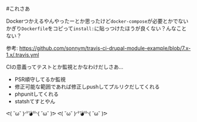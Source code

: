 #これさあ


Dockerつかえるやんやったーとか思ったけど`docker-compose`が必要とかでないかぎり`Dockerfile`をコピって`install:`に貼っつけたほうが良くない？んなことない？

参考: <https://github.com/sonnym/travis-ci-drupal-module-example/blob/7.x-1.x/.travis.yml>

CIの意義ってテストとか監視とかなわけだしさあ…

 - PSR順守してるか監視
 - 修正可能な範囲であれば修正しpushしてプルリクだしてくれる
 - phpunitしてくれる
 -  statshてすとやん


ᕙ( ˘ω˘ )◜⁾💣⁽⁽◝( ˘ω˘ )ᕗ
ᕙ( ˘ω˘ )◜⁾💣⁽⁽◝( ˘ω˘ )ᕗ
